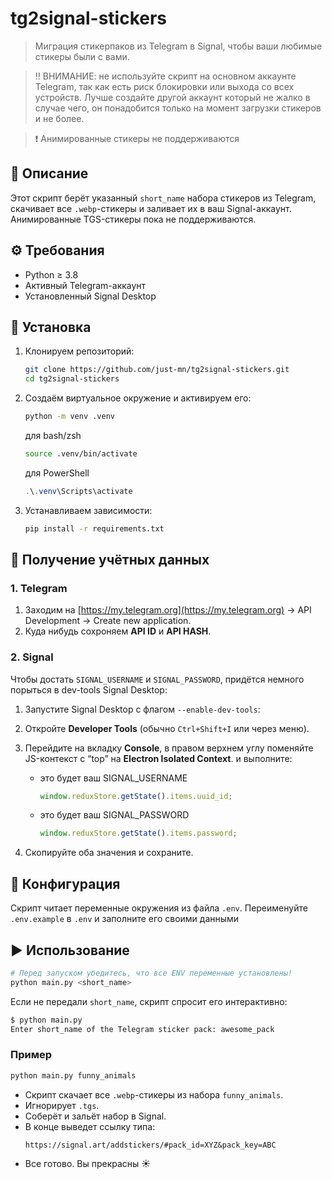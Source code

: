 # tg2signal-stickers

> Миграция стикерпаков из Telegram в Signal, чтобы ваши любимые стикеры были с вами.

> ‼️ ВНИМАНИЕ: не используйте скрипт на основном аккаунте Telegram, так как есть риск блокировки или выхода со всех устройств. Лучше создайте другой аккаунт который не жалко в случае чего, он понадобится только на момент загрузки стикеров и не более.

> ❗ Анимированные стикеры не поддерживаются

## 📖 Описание

Этот скрипт берёт указанный `short_name` набора стикеров из Telegram, скачивает все `.webp`-стикеры и заливает их в ваш Signal-аккаунт. Анимированные TGS-стикеры пока не поддерживаются.

## ⚙️ Требования

- Python ≥ 3.8
- Активный Telegram-аккаунт
- Установленный Signal Desktop

## 🚀 Установка

1. Клонируем репозиторий:

   ```bash
   git clone https://github.com/just-mn/tg2signal-stickers.git
   cd tg2signal-stickers
   ```

2. Создаём виртуальное окружение и активируем его:

   ```bash
   python -m venv .venv
   ```

   для bash/zsh

   ```bash
   source .venv/bin/activate
   ```

   для PowerShell

   ```powershell
   .\.venv\Scripts\activate
   ```

3. Устанавливаем зависимости:

   ```bash
   pip install -r requirements.txt
   ```

## 🔑 Получение учётных данных

### 1. Telegram

1. Заходим на [https://my.telegram.org](https://my.telegram.org) → API Development → Create new application.
2. Куда нибудь сохроняем **API ID** и **API HASH**.

### 2. Signal

Чтобы достать `SIGNAL_USERNAME` и `SIGNAL_PASSWORD`, придётся немного порыться в dev-tools Signal Desktop:

1. Запустите Signal Desktop с флагом `--enable-dev-tools`:
2. Откройте **Developer Tools** (обычно `Ctrl+Shift+I` или через меню).
3. Перейдите на вкладку **Console**, в правом верхнем углу поменяйте JS-контекст с “top” на **Electron Isolated Context**. и выполните:

   - это будет ваш SIGNAL_USERNAME
     ```js
     window.reduxStore.getState().items.uuid_id;
     ```
   - это будет ваш SIGNAL_PASSWORD
     ```js
     window.reduxStore.getState().items.password;
     ```

5. Скопируйте оба значения и сохраните.

## 🔧 Конфигурация

Скрипт читает переменные окружения из файла `.env`. Переименуйте `.env.example` в `.env` и заполните его своими данными

## ▶️ Использование

```bash
# Перед запуском убедитесь, что все ENV переменные установлены!
python main.py <short_name>
```

Если не передали `short_name`, скрипт спросит его интерактивно:

```bash
$ python main.py
Enter short_name of the Telegram sticker pack: awesome_pack
```

### Пример

```bash
python main.py funny_animals
```

- Скрипт скачает все `.webp`-стикеры из набора `funny_animals`.
- Игнорирует `.tgs`.
- Соберёт и зальёт набор в Signal.
- В конце выведет ссылку типа:
  ```
  https://signal.art/addstickers/#pack_id=XYZ&pack_key=ABC
  ```
- Все готово. Вы прекрасны ☀️